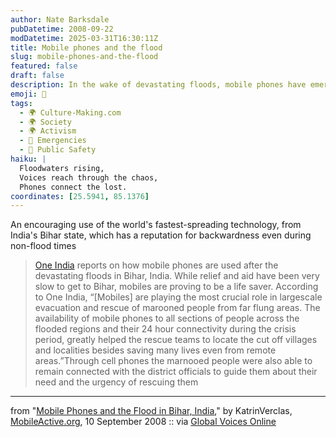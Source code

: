 ```yaml
---
author: Nate Barksdale
pubDatetime: 2008-09-22
modDatetime: 2025-03-31T16:30:11Z
title: Mobile phones and the flood
slug: mobile-phones-and-the-flood
featured: false
draft: false
description: In the wake of devastating floods, mobile phones have emerged as a vital tool for rescue and communication in Bihar, India.
emoji: 📱
tags:
  - 🌍 Culture-Making.com
  - 🌍 Society
  - 🌍 Activism
  - 🚨 Emergencies
  - 🚦 Public Safety
haiku: |
  Floodwaters rising,  
  Voices reach through the chaos,  
  Phones connect the lost.
coordinates: [25.5941, 85.1376]
---
```


An encouraging use of the world's fastest-spreading technology, from India's Bihar state, which has a reputation for backwardness even during non-flood times

> [One India](http://web.archive.org/web/20141112103520/http://news.oneindia.in/) reports on how mobile phones are used after the devastating floods in Bihar, India. While relief and aid have been very slow to get to Bihar, mobiles are proving to be a life saver. According to One India, “[Mobiles] are playing the most crucial role in largescale evacuation and rescue of marooned people from far flung areas. The availability of mobile phones to all sections of people across the flooded regions and their 24 hour connectivity during the crisis period, greatly helped the rescue teams to locate the cut off villages and localities besides saving many lives even from remote areas.”Through cell phones the marnooed people were also able to remain connected with the district officials to guide them about their need and the urgency of rescuing them

---

from "[Mobile Phones and the Flood in Bihar, India](http://mobileactive.org/mobile-phones-and-flood-bihar-india)," by KatrinVerclas, [MobileActive.org](http://mobileactive.org/mobile-phones-and-flood-bihar-india), 10 September 2008 :: via [Global Voices Online](http://globalvoicesonline.org/2008/09/17/india-mobile-phones-help-flood-victims/)
